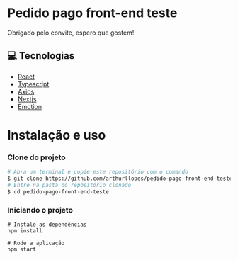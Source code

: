 # Pedido pago front-end teste

Obrigado pelo convite, espero que gostem!

## 💻 Tecnologias

 - [React](https://pt-br.reactjs.org/)
 - [Typescript](https://www.typescriptlang.org/)
 - [Axios](https://axios-http.com/docs/intro)
 - [Nextjs](https://nextjs.org/)
 - [Emotion](https://emotion.sh/docs/introduction)

# Instalação e uso

### **Clone do projeto**

```bash
# Abra um terminal e copie este repositório com o comando
$ git clone https://github.com/arthurllopes/pedido-pago-front-end-teste.git
# Entre na pasta do repositório clonado
$ cd pedido-pago-front-end-teste
```

### **Iniciando o projeto**

```
# Instale as dependências
npm install

# Rode a aplicação
npm start
```
